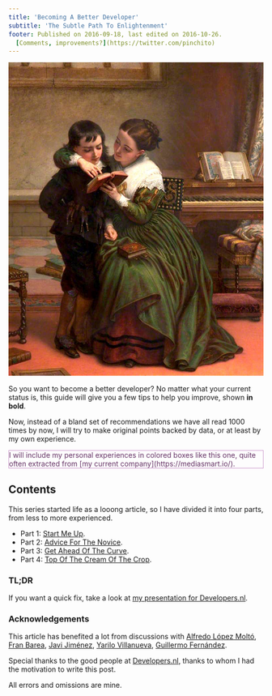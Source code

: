 ```yaml
---
title: 'Becoming A Better Developer'
subtitle: 'The Subtle Path To Enlightenment'
footer: Published on 2016-09-18, last edited on 2016-10-26.
  [Comments, improvements?](https://twitter.com/pinchito)
---
```


![Charles West Cope: "[RTFM](http://classicprogrammerpaintings.com/)", Oil on canvas, 1872](pics/rtfm.jpg "Read The Fine Manual")

So you want to become a better developer?
No matter what your current status is,
this guide will give you a few tips to help you improve,
shown **in bold**.

Now, instead of a bland set of recommendations we have all read 1000 times by now,
I will try to make original points backed by data,
or at least by my own experience.

<p style="color:#636; border:thin solid #c9c">
I will include my personal experiences in colored boxes like this one,
quite often extracted from
[my current company](https://mediasmart.io/).
</p>

## Contents

This series started life as a looong article,
so I have divided it into four parts,
from less to more experienced.

* Part 1: [Start Me Up](start-me-up.html).
* Part 2: [Advice For The Novice](advice-for-the-novice.html).
* Part 3: [Get Ahead Of The Curve](get-ahead-of-the-curve.html).
* Part 4: [Top Of The Cream Of The Crop](top-of-the-cream-of-the-crop.html).

### TL;DR

If you want a quick fix,
take a look at
[my presentation for Developers.nl](http://slides.com/alexfernandez/better-dev#/).

### Acknowledgements

This article has benefited a lot from discussions with
[Alfredo López Moltó](http://xgalen.github.io/),
[Fran Barea](https://twitter.com/MandisBack),
[Javi Jiménez](https://twitter.com/soyjavi/),
[Yarilo Villanueva](https://twitter.com/YariloCocodrilo),
[Guillermo Fernández](https://es.linkedin.com/in/gfernandez).

Special thanks to the good people at [Developers.nl](http://developers.nl/),
thanks to whom I had the motivation to write this post.

All errors and omissions are mine.

